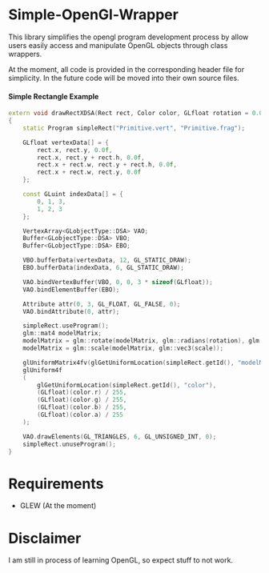 # Simple-OpenGl-Wrapper
This library simplifies the opengl program development process by allow users easily access and manipulate OpenGL objects through class wrappers.

At the moment, all code is provided in the corresponding header file for simplicity. In the future code will be moved into their own source files.
</br>
#### Simple Rectangle Example
```c++
extern void drawRectXDSA(Rect rect, Color color, GLfloat rotation = 0.0f, GLfloat scale = 1.0f)
{
	static Program simpleRect("Primitive.vert", "Primitive.frag");

	GLfloat vertexData[] = {
		rect.x, rect.y, 0.0f,
		rect.x, rect.y + rect.h, 0.0f,
		rect.x + rect.w, rect.y + rect.h, 0.0f,
		rect.x + rect.w, rect.y, 0.0f
	};

	const GLuint indexData[] = {
		0, 1, 3,
		1, 2, 3
	};

	VertexArray<GLobjectType::DSA> VAO;
	Buffer<GLobjectType::DSA> VBO;
	Buffer<GLobjectType::DSA> EBO;

	VBO.bufferData(vertexData, 12, GL_STATIC_DRAW);
	EBO.bufferData(indexData, 6, GL_STATIC_DRAW);

	VAO.bindVertexBuffer(VBO, 0, 0, 3 * sizeof(GLfloat));
	VAO.bindElementBuffer(EBO);

	Attribute attr(0, 3, GL_FLOAT, GL_FALSE, 0);
	VAO.bindAttribute(0, attr);

	simpleRect.useProgram();
	glm::mat4 modelMatrix;
	modelMatrix = glm::rotate(modelMatrix, glm::radians(rotation), glm::vec3(0.0f, 0.0f, 1.0f));
	modelMatrix = glm::scale(modelMatrix, glm::vec3(scale));

	glUniformMatrix4fv(glGetUniformLocation(simpleRect.getId(), "modelMatrix"), 1, GL_FALSE, glm::value_ptr(modelMatrix));
	glUniform4f
	(
		glGetUniformLocation(simpleRect.getId(), "color"),
		(GLfloat)(color.r) / 255,
		(GLfloat)(color.g) / 255,
		(GLfloat)(color.b) / 255,
		(GLfloat)(color.a) / 255
	);

	VAO.drawElements(GL_TRIANGLES, 6, GL_UNSIGNED_INT, 0);
	simpleRect.unuseProgram();
}
```

# Requirements
- GLEW (At the moment)

# Disclaimer
I am still in process of learning OpenGL, so expect stuff to not work.
